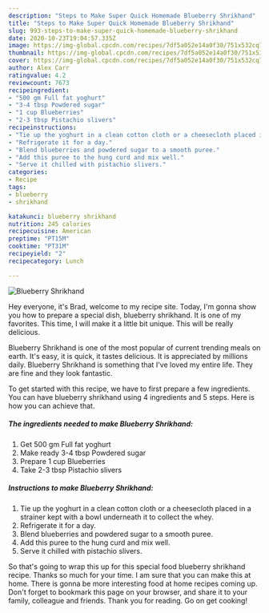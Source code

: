 ```yaml
---
description: "Steps to Make Super Quick Homemade Blueberry Shrikhand"
title: "Steps to Make Super Quick Homemade Blueberry Shrikhand"
slug: 993-steps-to-make-super-quick-homemade-blueberry-shrikhand
date: 2020-10-23T19:04:57.335Z
image: https://img-global.cpcdn.com/recipes/7df5a052e14a0f30/751x532cq70/blueberry-shrikhand-recipe-main-photo.jpg
thumbnail: https://img-global.cpcdn.com/recipes/7df5a052e14a0f30/751x532cq70/blueberry-shrikhand-recipe-main-photo.jpg
cover: https://img-global.cpcdn.com/recipes/7df5a052e14a0f30/751x532cq70/blueberry-shrikhand-recipe-main-photo.jpg
author: Alex Carr
ratingvalue: 4.2
reviewcount: 7673
recipeingredient:
- "500 gm Full fat yoghurt"
- "3-4 tbsp Powdered sugar"
- "1 cup Blueberries"
- "2-3 tbsp Pistachio slivers"
recipeinstructions:
- "Tie up the yoghurt in a clean cotton cloth or a cheesecloth placed in a strainer kept with a bowl underneath it to collect the whey."
- "Refrigerate it for a day."
- "Blend blueberries and powdered sugar to a smooth puree."
- "Add this puree to the hung curd and mix well."
- "Serve it chilled with pistachio slivers."
categories:
- Recipe
tags:
- blueberry
- shrikhand

katakunci: blueberry shrikhand 
nutrition: 245 calories
recipecuisine: American
preptime: "PT15M"
cooktime: "PT31M"
recipeyield: "2"
recipecategory: Lunch

---
```



![Blueberry Shrikhand](https://img-global.cpcdn.com/recipes/7df5a052e14a0f30/751x532cq70/blueberry-shrikhand-recipe-main-photo.jpg)

Hey everyone, it's Brad, welcome to my recipe site. Today, I'm gonna show you how to prepare a special dish, blueberry shrikhand. It is one of my favorites. This time, I will make it a little bit unique. This will be really delicious.



Blueberry Shrikhand is one of the most popular of current trending meals on earth. It's easy, it is quick, it tastes delicious. It is appreciated by millions daily. Blueberry Shrikhand is something that I've loved my entire life. They are fine and they look fantastic.


To get started with this recipe, we have to first prepare a few ingredients. You can have blueberry shrikhand using 4 ingredients and 5 steps. Here is how you can achieve that.

<!--inarticleads1-->

##### The ingredients needed to make Blueberry Shrikhand:

1. Get 500 gm Full fat yoghurt
1. Make ready 3-4 tbsp Powdered sugar
1. Prepare 1 cup Blueberries
1. Take 2-3 tbsp Pistachio slivers




<!--inarticleads2-->

##### Instructions to make Blueberry Shrikhand:

1. Tie up the yoghurt in a clean cotton cloth or a cheesecloth placed in a strainer kept with a bowl underneath it to collect the whey.
1. Refrigerate it for a day.
1. Blend blueberries and powdered sugar to a smooth puree.
1. Add this puree to the hung curd and mix well.
1. Serve it chilled with pistachio slivers.




So that's going to wrap this up for this special food blueberry shrikhand recipe. Thanks so much for your time. I am sure that you can make this at home. There is gonna be more interesting food at home recipes coming up. Don't forget to bookmark this page on your browser, and share it to your family, colleague and friends. Thank you for reading. Go on get cooking!
